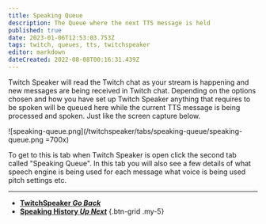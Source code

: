 ```yaml
---
title: Speaking Queue
description: The Queue where the next TTS message is held 
published: true
date: 2023-01-06T12:53:03.753Z
tags: twitch, queues, tts, twitchspeaker
editor: markdown
dateCreated: 2022-08-08T00:16:31.439Z
---
```


Twitch Speaker will read the Twitch chat as your stream is happening and new messages are being received in Twitch chat. Depending on the options chosen and how you have set up Twitch Speaker anything that requires to be spoken will be queued here while the current TTS message is being processed and spoken. Just like the screen capture below.

![speaking-queue.png](/twitchspeaker/tabs/speaking-queue/speaking-queue.png =700x)

To get to this is tab when Twitch Speaker is open click the second tab called "Speaking Queue". In this tab you will also see a few details of what speech engine is being used for each message what voice is being used pitch settings etc. 

---

- [<i class="mdi mdi-chevron-left"></i>**TwitchSpeaker *Go Back***](/en/TwitchSpeaker)
- [<i class="mdi mdi-history text--twitch"></i>**Speaking History *Up Next***](/en/TwitchSpeaker/Speaking-History)
{.btn-grid .my-5}